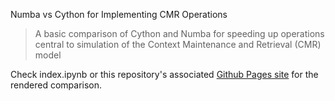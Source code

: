 Numba vs Cython for Implementing CMR Operations
> A basic comparison of Cython and Numba for speeding up operations central to simulation of the Context Maintenance and Retrieval (CMR) model

Check index.ipynb or this repository's associated [Github Pages site](https://githubpsyche.github.io/numba_vs_cython/) for the rendered comparison.
